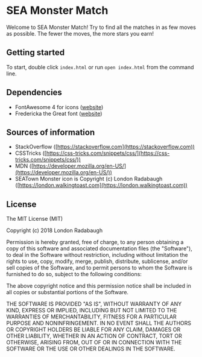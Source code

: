 # SEA Monster Match

Welcome to SEA Monster Match! Try to find all the matches in as few moves as possible. The fewer the moves, the more stars you earn!

## Getting started

To start, double click `index.html` or run `open index.html` from the command line.

## Dependencies

- FontAwesome 4 for icons ([website](https://fontawesome.com/))
- Fredericka the Great font ([website](https://fonts.google.com/))

## Sources of information

- StackOverflow ([https://stackoverflow.com](https://stackoverflow.com))
- CSSTricks ([https://css-tricks.com/snippets/css/](https://css-tricks.com/snippets/css/))
- MDN ([https://developer.mozilla.org/en-US/](https://developer.mozilla.org/en-US/))
- SEATown Monster icon is Copyright (c) London Radabaugh ([https://london.walkingtoast.com](https://london.walkingtoast.com))

## License

The MIT License (MIT)

Copyright (c) 2018 London Radabaugh

Permission is hereby granted, free of charge, to any person obtaining a copy
of this software and associated documentation files (the "Software"), to deal
in the Software without restriction, including without limitation the rights
to use, copy, modify, merge, publish, distribute, sublicense, and/or sell
copies of the Software, and to permit persons to whom the Software is
furnished to do so, subject to the following conditions:

The above copyright notice and this permission notice shall be included in all
copies or substantial portions of the Software.

THE SOFTWARE IS PROVIDED "AS IS", WITHOUT WARRANTY OF ANY KIND, EXPRESS OR
IMPLIED, INCLUDING BUT NOT LIMITED TO THE WARRANTIES OF MERCHANTABILITY,
FITNESS FOR A PARTICULAR PURPOSE AND NONINFRINGEMENT. IN NO EVENT SHALL THE
AUTHORS OR COPYRIGHT HOLDERS BE LIABLE FOR ANY CLAIM, DAMAGES OR OTHER
LIABILITY, WHETHER IN AN ACTION OF CONTRACT, TORT OR OTHERWISE, ARISING FROM,
OUT OF OR IN CONNECTION WITH THE SOFTWARE OR THE USE OR OTHER DEALINGS IN THE
SOFTWARE.
